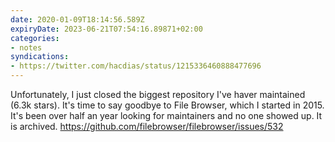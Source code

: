 ```yaml
---
date: 2020-01-09T18:14:56.589Z
expiryDate: 2023-06-21T07:54:16.89871+02:00
categories:
- notes
syndications:
- https://twitter.com/hacdias/status/1215336460888477696
---
```


Unfortunately, I just closed the biggest repository I've haver maintained (6.3k stars). It's time to say goodbye to File Browser, which I started in 2015. It's been over half an year looking for maintainers and no one showed up. It is archived. https://github.com/filebrowser/filebrowser/issues/532
